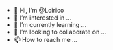 - 👋 Hi, I’m @Loirico
- 👀 I’m interested in ...
- 🌱 I’m currently learning ...
- 💞️ I’m looking to collaborate on ...
- 📫 How to reach me ...

<!---
Loirico/Loirico is a ✨ special ✨ repository because its `README.md` (this file) appears on your GitHub profile.
You can click the Preview link to take a look at your changes.
--->
